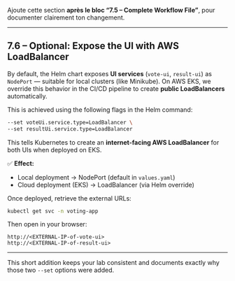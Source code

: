 Ajoute cette section **après le bloc “7.5 – Complete Workflow File”**, pour documenter clairement ton changement.

---

## **7.6 – Optional: Expose the UI with AWS LoadBalancer**

By default, the Helm chart exposes **UI services** (`vote-ui`, `result-ui`) as `NodePort` — suitable for local clusters (like Minikube).
On AWS EKS, we override this behavior in the CI/CD pipeline to create **public LoadBalancers** automatically.

This is achieved using the following flags in the Helm command:

```bash
--set voteUi.service.type=LoadBalancer \
--set resultUi.service.type=LoadBalancer
```

This tells Kubernetes to create an **internet-facing AWS LoadBalancer** for both UIs when deployed on EKS.

✅ **Effect:**

* Local deployment → NodePort (default in `values.yaml`)
* Cloud deployment (EKS) → LoadBalancer (via Helm override)

Once deployed, retrieve the external URLs:

```bash
kubectl get svc -n voting-app
```

Then open in your browser:

```
http://<EXTERNAL-IP-of-vote-ui>
http://<EXTERNAL-IP-of-result-ui>
```

---

This short addition keeps your lab consistent and documents exactly why those two `--set` options were added.
